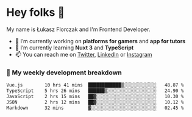 # Hey folks 👋

My name is Łukasz Florczak and I'm Frontend Developer. 

- 🔭 I’m currently working on **platforms for gamers** and **app for tutors**
- 🌱 I’m currently learning **Nuxt 3** and **TypeScript**
- 📫 You can reach me on [Twitter](https://twitter.com/lukaszflorczak), [LinkedIn](https://pl.linkedin.com/in/lukasz-florczak) or [Instagram](https://instagram.com/lukaszflorczak)


### 🧮 My weekly development breakdown

<!--START_SECTION:waka-->

```txt
Vue.js        10 hrs 41 mins  ████████████▒░░░░░░░░░░░░   48.87 %
TypeScript    5 hrs 26 mins   ██████▒░░░░░░░░░░░░░░░░░░   24.90 %
JavaScript    2 hrs 15 mins   ██▓░░░░░░░░░░░░░░░░░░░░░░   10.30 %
JSON          2 hrs 12 mins   ██▓░░░░░░░░░░░░░░░░░░░░░░   10.12 %
Markdown      32 mins         ▓░░░░░░░░░░░░░░░░░░░░░░░░   02.45 %
```

<!--END_SECTION:waka-->

<!--
**lukaszflorczak/lukaszflorczak** is a ✨ _special_ ✨ repository because its `README.md` (this file) appears on your GitHub profile.

Here are some ideas to get you started:

- 🔭 I’m currently working on ...
- 🌱 I’m currently learning ...
- 👯 I’m looking to collaborate on ...
- 🤔 I’m looking for help with ...
- 💬 Ask me about ...
- 📫 How to reach me: ...
- 😄 Pronouns: ...
- ⚡ Fun fact: ...
-->
